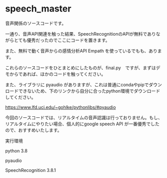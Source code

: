 # speech_master

音声関係のソースコードです。

一通り、音声API関連を触った結果、SpeechRecognitionのAPIが無料でありながらとても優秀だったのでここにコードを置きます。

また、無料で動く音声からの感情分析API Empath を使っているでもも、あります。

これらのソースコードをひとまとめにしたものが、final.py　ですが、まずはデモからであれば、ほかのコードを触ってください。

また、ライブラリに pyaudio がありますが、これは普通にcondaやpipでダウンロードできないため、下のリンクから自分に合ったpython環境でダウンロードしてください。

https://www.lfd.uci.edu/~gohlke/pythonlibs/#pyaudio

今回のソースコードでは、リアルタイムの音声認識は行っておりません。もし、リアルタイムにやりたい場合、個人的にgoogle speech API が一番優秀でしたので、おすすめいたします。

実行環境

python 3.8

pyaudio 

SpeechRecognition 3.8.1
